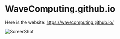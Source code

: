 # WaveComputing.github.io
Here is the website: https://wavecomputing.github.io/

![ScreenShot](https://github.com/DycomDetector/DycomDetector.github.io/blob/master/images2/schema2.png)



